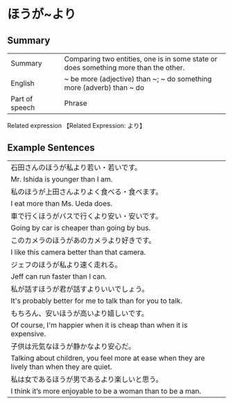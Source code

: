 # ほうが~より

## Summary

<table><tr>   <td>Summary<td>   <td>Comparing two entities, one is in some state or does something more than the other.</td><tr><tr>   <td>English<td>   <td>~ be more (adjective) than ~; ~ do something more (adverb) than ~ do</td><tr><tr>   <td>Part of speech<td>   <td>Phrase</td><tr></table><tr>   <td>Related expression<td>   <td>【Related Expression: より】</td><tr></table></table>

## Example Sentences

<table><tr><td>石田さんのほうが私より若い・若いです。<td><tr><tr><td>Mr. Ishida is younger than I am.<td><tr><tr><td>私のほうが上田さんよりよく食べる・食べます。<td><tr><tr><td>I eat more than Ms. Ueda does.<td><tr><tr><td>車で行くほうがバスで行くより安い・安いです。<td><tr><tr><td>Going by car is cheaper than going by bus.<td><tr><tr><td>このカメラのほうがあのカメラより好きです。<td><tr><tr><td>I like this camera better than that camera.<td><tr><tr><td>ジェフのほうが私より速く走れる。<td><tr><tr><td>Jeff can run faster than I can.<td><tr><tr><td>私が話すほうが君が話すよりいいでしょう。<td><tr><tr><td>It's probably better for me to talk than for you to talk.<td><tr><tr><td>もちろん、安いほうが高いより嬉しいです。<td><tr><tr><td>Of course, I'm happier when it is cheap than when it is expensive.<td><tr><tr><td>子供は元気なほうが静かなより安心だ。<td><tr><tr><td>Talking about children, you feel more at ease when they are lively than when they are quiet.<td><tr><tr><td>私は女であるほうが男であるより楽しいと思う。<td><tr><tr><td>I think it’s more enjoyable to be a woman than to be a man.<td><tr></table>

